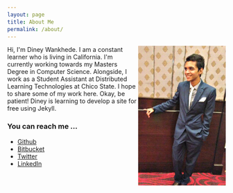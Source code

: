 ```yaml
---
layout: page
title: About Me
permalink: /about/
---
```


<img src="ImageDP.jpg" width="40%" align="right">

Hi, I'm Diney Wankhede. I am a constant learner who is living in California. I'm currently working towards my Masters Degree in Computer Science.
Alongside, I work as a Student Assistant at Distributed Learning Technologies at Chico State.
I hope to share some of my work here.
Okay, be patient! 
Diney is learning to develop a site for free using Jekyll.

### You can reach me ...

- [Github](https://github.com/dineyw23)
- [Bitbucket](https://bitbucket.com/dineyw23)
- [Twitter](https://twitter.com/diney12323)
- [LinkedIn](https://www.linkedin.com/in/diney-wankhede-3b271227)
